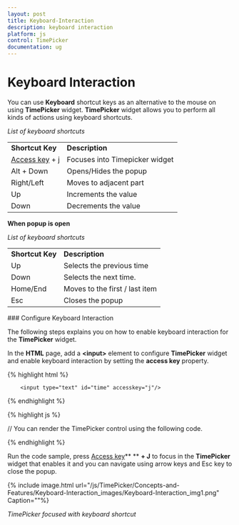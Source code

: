```yaml
---
layout: post
title: Keyboard-Interaction
description: keyboard interaction
platform: js
control: TimePicker
documentation: ug
---
```


# Keyboard Interaction

You can use **Keyboard** shortcut keys as an alternative to the mouse on using **TimePicker** widget. **TimePicker** widget allows you to perform all kinds of actions using keyboard shortcuts.

_List of keyboard shortcuts_

<table>
<tr>
<td>
<b>Shortcut Key</b></td><td>
<b>Description</b></td></tr>
<tr>
<td>
<a href=http://en.wikipedia.org/wiki/Access_key>Access key</a> + j</td><td>
Focuses into Timepicker widget</td></tr>
<tr>
<td>
Alt + Down</td><td>
Opens/Hides the popup</td></tr>
<tr>
<td>
Right/Left</td><td>
Moves to adjacent part</td></tr>
<tr>
<td>
Up</td><td>
Increments the value</td></tr>
<tr>
<td>
Down</td><td>
Decrements the value</td></tr>
</table>


**When popup is open**

_List of keyboard shortcuts_

<table>
<tr>
<td>
<b>Shortcut Key</b></td><td>
<b>Description</b></td></tr>
<tr>
<td>
Up</td><td>
Selects the previous time </td></tr>
<tr>
<td>
Down </td><td>
Selects the next time.</td></tr>
<tr>
<td>
Home/End</td><td>
Moves to the first / last item</td></tr>
<tr>
<td>
Esc</td><td>
Closes the popup</td></tr>
</table>
### Configure Keyboard Interaction

The following steps explains you on how to enable keyboard interaction for the **TimePicker** widget.

In the **HTML** page, add a **&lt;input&gt;** element to configure **TimePicker** widget and enable keyboard interaction by setting the **access key** property.

{% highlight html %}


        <input type="text" id="time" accesskey="j"/>

{% endhighlight %}

{% highlight js %}


// You can render the TimePicker control using the following code.
   <script type="text/javascript">
    $(function () {
         $('#time').ejTimePicker();
        });
    </script>

{% endhighlight %}

Run the code sample, press [Access key](http://en.wikipedia.org/wiki/Access_key)** ** **+ J** to focus in the **TimePicker** widget that enables it and you can navigate using arrow keys and Esc key to close the popup.



{% include image.html url="/js/TimePicker/Concepts-and-Features/Keyboard-Interaction_images/Keyboard-Interaction_img1.png" Caption=""%}

_TimePicker focused with keyboard shortcut_

